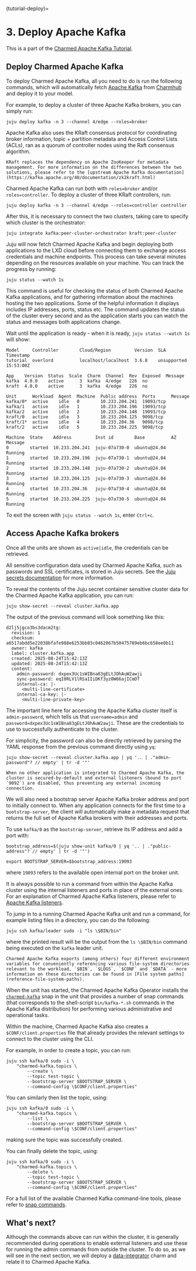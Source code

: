 (tutorial-deploy)=
# 3. Deploy Apache Kafka

This is a part of the [Charmed Apache Kafka Tutorial](index.md).

## Deploy Charmed Apache Kafka

To deploy Charmed Apache Kafka, all you need to do is run the following commands, which will automatically fetch [Apache Kafka](https://charmhub.io/kafka?channel=4/edge) from [Charmhub](https://charmhub.io/) and deploy it to your model.

For example, to deploy a cluster of three Apache Kafka brokers, you can simply run:

```shell
juju deploy kafka -n 3 --channel 4/edge --roles=broker
```

Apache Kafka also uses the KRaft consensus protocol for coordinating broker information, topic + partition metadata and Access Control Lists (ACLs), ran as a quorum of controller nodes using the Raft consensus algorithm.

```{note}
KRaft replaces the dependency on Apache ZooKeeper for metadata management. For more information on the differences between the two solutions, please refer to the [upstream Apache Kafka documentation](https://kafka.apache.org/40/documentation/zk2kraft.html)
```

Charmed Apache Kafka can run both with `roles=broker` and/or `roles=controller`. To deploy a cluster of three KRaft controllers, run:

```shell
juju deploy kafka -n 3 --channel 4/edge --roles=controller controller
```

After this, it is necessary to connect the two clusters, taking care to specify which cluster is the orchestrator:

```shell
juju integrate kafka:peer-cluster-orchestrator kraft:peer-cluster
```

Juju will now fetch Charmed Apache Kafka and begin deploying both applications to the LXD cloud before connecting them to exchange access credentials and machine endpoints. This process can take several minutes depending on the resources available on your machine. You can track the progress by running:

```shell
juju status --watch 1s
```

This command is useful for checking the status of both Charmed Apache Kafka applications, and for gathering information about the machines hosting the two applications. Some of the helpful information it displays includes IP addresses, ports, status etc. 
The command updates the status of the cluster every second and as the application starts you can watch the status and messages both applications change. 

Wait until the application is ready - when it is ready, `juju status --watch 1s` will show:

```shell
Model     Controller        Cloud/Region         Version  SLA          Timestamp
tutorial  overlord          localhost/localhost  3.6.8    unsupported  15:53:00Z

App    Version  Status  Scale  Charm  Channel  Rev  Exposed  Message
kafka  4.0.0    active      3  kafka  4/edge   226  no       
kraft  4.0.0    active      3  kafka  4/edge   226  no       

Unit      Workload  Agent  Machine  Public address  Ports      Message
kafka/0*  active    idle   0        10.233.204.241  19093/tcp  
kafka/1   active    idle   1        10.233.204.196  19093/tcp  
kafka/2   active    idle   2        10.233.204.148  19093/tcp  
kraft/0   active    idle   3        10.233.204.125  9098/tcp   
kraft/1*  active    idle   4        10.233.204.36   9098/tcp   
kraft/2   active    idle   5        10.233.204.225  9098/tcp   

Machine  State    Address         Inst id        Base          AZ  Message
0        started  10.233.204.241  juju-07a730-0  ubuntu@24.04      Running
1        started  10.233.204.196  juju-07a730-1  ubuntu@24.04      Running
2        started  10.233.204.148  juju-07a730-2  ubuntu@24.04      Running
3        started  10.233.204.125  juju-07a730-3  ubuntu@24.04      Running
4        started  10.233.204.36   juju-07a730-4  ubuntu@24.04      Running
5        started  10.233.204.225  juju-07a730-5  ubuntu@24.04      Running
```

To exit the screen with `juju status --watch 1s`, enter `Ctrl+c`.

## Access Apache Kafka brokers

Once all the units are shown as `active|idle`, the credentials can be retrieved.

All sensitive configuration data used by Charmed Apache Kafka, such as passwords and SSL certificates, is stored in Juju secrets. See the [Juju secrets documentation](https://documentation.ubuntu.com/juju/3.6/reference/secret/) for more information.

To reveal the contents of the Juju secret container sensitive cluster data for the Charmed Apache Kafka application, you can run:

```shell
juju show-secret --reveal cluster.kafka.app
```

The output of the previous command will look something like this:

```shell
d2lj5jgco3bs3dacm2tg:
  revision: 1
  checksum: a6517abdd5e22038bfafe988e6253bb03c0462067b50475789eb6bc658ee0b11
  owner: kafka
  label: cluster.kafka.app
  created: 2025-08-24T15:42:13Z
  updated: 2025-08-24T15:42:13Z
  content:
    admin-password: dxpex3Uc1sWIBna83gELtJOhAuW2awji
    sync-password: eqI0RLV1lRSaIIiDKf3yz0W66ajICmDT
    internal-ca: |-
      <multi-line-certificate>
    internal-ca-key: |-
      <multi-line-private-key>
```

The important line here for accessing the Apache Kafka cluster itself is `admin-password`, which tells us that `username=admin` and `password=dxpex3Uc1sWIBna83gELtJOhAuW2awji`. These are the credentials to use to successfully authenticate to the cluster.

For simplicity, the password can also be directly retrieved by parsing the YAML response from the previous command directly using `yq`:

```shell
juju show-secret --reveal cluster.kafka.app | yq '.. | ."admin-password"? // empty' | tr -d '"'
```

```{caution}
When no other application is integrated to Charmed Apache Kafka, the cluster is secured-by-default and external listeners (bound to port `9092`) are disabled, thus preventing any external incoming connection. 
```

We will also need a bootstrap server Apache Kafka broker address and port to initially connect to. When any application connects for the first time to a `bootstrap-server`, the client will automatically make a metadata request that returns the full set of Apache Kafka brokers with their addresses and ports.

To use `kafka/0` as the `bootstrap-server`, retrieve its IP address and add a port with:

```shell
bootstrap_address=$(juju show-unit kafka/0 | yq '.. | ."public-address"? // empty' | tr -d '"')

export BOOTSTRAP_SERVER=$bootstrap_address:19093
```

where `19093` refers to the available open internal port on the broker unit.

It is always possible to run a command from within the Apache Kafka cluster using the internal listeners and ports in place of the external ones. For an explanation of Charmed Apache Kafka listeners, please refer to [Apache Kafka listeners](reference-broker-listeners).

To jump in to a running Charmed Apache Kafka unit and run a command, for example listing files in a directory, you can do the following:

```shell
juju ssh kafka/leader sudo -i "ls \$BIN/bin"
```

where the printed result will be the output from the `ls \$BIN/bin` command being executed on the `kafka` leader unit.

```{note}
Charmed Apache Kafka exports (among others) four different environment variables for conveniently referencing various file-system directories relevant to the workload, `$BIN`, `$LOGS`, `$CONF` and `$DATA` - more information on these directories can be found in [File system paths](reference-file-system-paths).
```

When the unit has started, the Charmed Apache Kafka Operator installs the [`charmed-kafka`](https://snapcraft.io/charmed-kafka) snap in the unit that provides a number of snap commands (that corresponds to the shell-script `bin/kafka-*.sh` commands in the Apache Kafka distribution) for performing various administrative and operational tasks.

Within the machine, Charmed Apache Kafka also creates a `$CONF/client.properties` file that already provides the relevant settings to connect to the cluster using the CLI.

For example, in order to create a topic, you can run:

```shell
juju ssh kafka/0 sudo -i \
    "charmed-kafka.topics \
        --create \
        --topic test-topic \
        --bootstrap-server $BOOTSTRAP_SERVER \
        --command-config \$CONF/client.properties"
```

You can similarly then list the topic, using:

```shell
juju ssh kafka/0 sudo -i \
    "charmed-kafka.topics \
        --list \
        --bootstrap-server $BOOTSTRAP_SERVER \
        --command-config \$CONF/client.properties"
```

making sure the topic was successfully created.

You can finally delete the topic, using:

```shell
juju ssh kafka/0 sudo -i \
    "charmed-kafka.topics \
        --delete \
        --topic test-topic \
        --bootstrap-server $BOOTSTRAP_SERVER \
        --command-config \$CONF/client.properties"
```

For a full list of the available Charmed Kafka command-line tools, please refer to [snap commands](reference-snap-commands).

## What's next?

Although the commands above can run within the cluster, it is generally recommended during operations to enable external listeners and use these for running the admin commands from outside the cluster. 
To do so, as we will see in the next section, we will deploy a [data-integrator](https://charmhub.io/data-integrator) charm and relate it to Charmed Apache Kafka.

